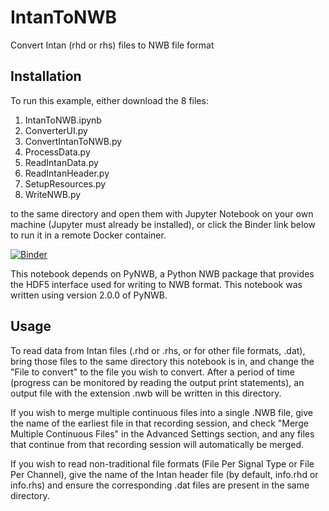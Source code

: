 # IntanToNWB
Convert Intan (rhd or rhs) files to NWB file format

## Installation
To run this example, either download the 8 files:
1. IntanToNWB.ipynb
2. ConverterUI.py
3. ConvertIntanToNWB.py
4. ProcessData.py
5. ReadIntanData.py
6. ReadIntanHeader.py
7. SetupResources.py
8. WriteNWB.py

to the same directory and open them with Jupyter Notebook on your own machine (Jupyter must already be installed), or click the Binder link below to run it in a remote Docker container.

[![Binder](https://mybinder.org/badge_logo.svg)](https://mybinder.org/v2/gh/adrian-foy/IntanToNWB/HEAD)

This notebook depends on PyNWB, a Python NWB package that provides the HDF5 interface used for writing to NWB format. This notebook was written using version 2.0.0 of PyNWB.

## Usage
To read data from Intan files (.rhd or .rhs, or for other file formats, .dat), bring those files to the same directory this notebook is in, and change the "File to convert" to the file you wish to convert. After a period of time (progress can be monitored by reading the output print statements), an output file with the extension .nwb will be written in this directory.

If you wish to merge multiple continuous files into a single .NWB file, give the name of the earliest file in that recording session, and check "Merge Multiple Continuous Files" in the Advanced Settings section, and any files that continue from that recording session will automatically be merged.

If you wish to read non-traditional file formats (File Per Signal Type or File Per Channel), give the name of the Intan header file (by default, info.rhd or info.rhs) and ensure the corresponding .dat files are present in the same directory.
